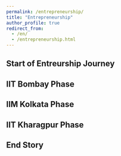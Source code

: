 ```yaml
---
permalink: /entrepreneurship/
title: "Entrepreneurship"
author_profile: true
redirect_from: 
  - /en/
  - /entrepreneurship.html
---
```


## Start of Entreurship Journey 

## IIT Bombay Phase 

## IIM Kolkata Phase 

## IIT Kharagpur Phase 

## End Story 




